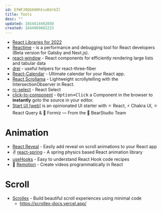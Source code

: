 ```yaml
---
id: EfWFJ0GbhOHhtxxDdrbIl
title: Tools
desc: ""
updated: 1654414492050
created: 1644969082223
---
```


- [React Libraries for 2022](https://www.robinwieruch.de/react-libraries/)
- [Reactime](https://github.com/open-source-labs/reactime) - is a performance and debugging tool for React developers (Beta version for Gatsby and Next.js).
- [react-window](https://github.com/bvaughn/react-window) - React components for efficiently rendering large lists and tabular data
- [drei](https://github.com/pmndrs/drei) - useful helpers for react-three-fiber
- [React-Calendar](https://github.com/wojtekmaj/react-calendar) - Ultimate calendar for your React app.
- [React Scrollama](https://github.com/jsonkao/react-scrollama) - Lightweight scrollytelling with the IntersectionObserver in React.
- [rc-select](https://github.com/react-component/select) - React Select
- [click-to-component](https://github.com/ericclemmons/click-to-component) - <kbd>Option+Click</kbd> a Component in the browser to **instantly** goto the source in your editor.
- [Start UI [web]](https://github.com/BearStudio/start-ui-web) is an opinionated UI starter with ⚛️ React, ⚡️ Chakra UI, ⚛️ React Query & 🐜 Formiz — From the 🐻 BearStudio Team

# Animation

- [React Reveal](https://github.com/rnosov/react-reveal) - Easily add reveal on scroll animations to your React app
- ✌️ [react-spring](https://github.com/pmndrs/react-spring) - A spring physics based React animation library
- [useHooks](https://github.com/uidotdev/usehooks) - Easy to understand React Hook code recipes
- 🎥 [Remotion](https://github.com/remotion-dev/remotion) - Create videos programmatically in React

# Scroll

- [Scrollex](https://github.com/malerba118/scrollex) - Build beautiful scroll experiences using minimal code
  - https://scrollex-docs.vercel.app/
